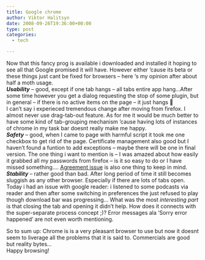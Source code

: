 ```yaml
---
title: Google chrome
author: Viktor Halitsyn
date: 2008-09-26T19:36:00+00:00
type: post
categories:
  - tech

---
```

Now that this fancy prog is available i downloaded and installed it hoping to see all that Google promised it will have. However either &#8217;cause its beta or these things just cant be fixed for browsers &#8211; here &#8216;s my opinion after about half a moth usage.  
<span style="font-style: italic; font-weight: bold;">Usability</span> <span style="font-weight: bold;"></span>&#8211; good, except if one tab hangs &#8211; all tabs entire app hang&#8230;After some time however you get a dialog requesting the stop of some plugin, but in general &#8211; if there is no active items on the page &#8211; it just hangs 🙁  
I can&#8217;t say i experieced tremendous change after moving from firefox. I almost never use drag-tab-out feature. As for me it would be much better to have some kind of tab-grouping mechanism &#8217;cause having lots of instances of chrome in my task bar doesnt really make me happy.  
<span style="font-style: italic; font-weight: bold;">Safety</span> <span style="font-weight: bold;"></span>&#8211; good, when I came to page with harmful script it took me one checkbox to get rid of the page. Certificate management also good but I haven&#8217;t found a funtion to add exceptions &#8211; maybe there will be one in final version. The one thing i want to mention is &#8211; I was amazed about how easily it grabbed all my passwords from firefox &#8211; is it so easy to do or I have missed something&#8230;. [Agreement issue][1] is also one thing to keep in mind.  
<span style="font-style: italic; font-weight: bold;">Stability</span> <span style="font-weight: bold;"></span>&#8211; rather good than bad. After long period of time it still becomes sluggish as any other browser. Especially if there are lots of tabs open. Today i had an issue with google reader: i listened to some podcasts via reader and then after some switching in preferences the just refused to play though download bar was progressing&#8230; What was the most <span style="font-style: italic;">interesting part</span> is that closing the tab and opening it didn&#8217;t help. How does it connects with the super-separate process concept ;)? Error messages ala &#8216;Sorry error happened&#8217; are not even worth mentioning.

So to sum up: Chrome is is a very pleasant browser to use but now it doesnt seem to liverage all the problems that it is said to. Commercials are good but reality bytes&#8230;  
Happy browsing!

 [1]: http://www.pcworld.com/businesscenter/article/150637/google_amends_chrome_license_agreement_after_objections.html